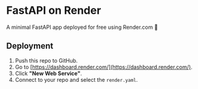 # FastAPI on Render

A minimal FastAPI app deployed for free using Render.com 🚀

## Deployment

1. Push this repo to GitHub.
2. Go to [https://dashboard.render.com/](https://dashboard.render.com/).
3. Click **"New Web Service"**.
4. Connect to your repo and select the `render.yaml`.